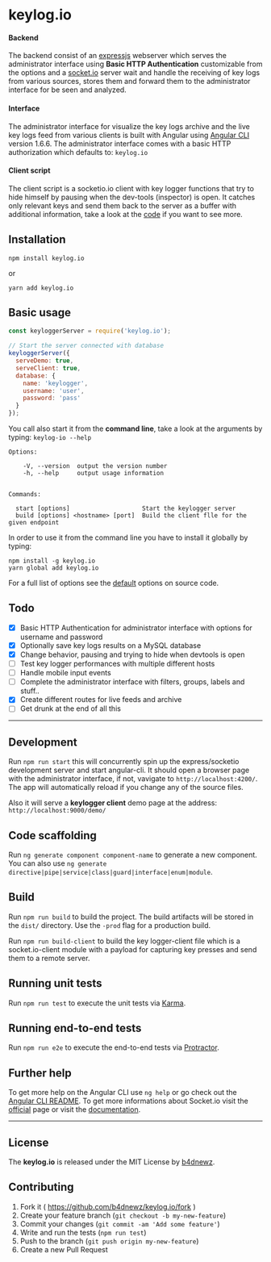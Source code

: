# keylog.io

#### Backend
The backend consist of an [expressjs](https://expressjs.com/) webserver which serves the administrator interface using __Basic HTTP Authentication__ customizable from the options and a [socket.io](https://socket.io/) server wait and handle the receiving of key logs from various sources, stores them and forward them to the administrator interface for be seen and analyzed.

#### Interface
The administrator interface for visualize the key logs archive and the live key logs feed from various clients is built with Angular using [Angular CLI](https://github.com/angular/angular-cli) version 1.6.6. The administrator interface comes with a basic HTTP authorization which defaults to: `keylog.io`

#### Client script
The client script is a socketio.io client with key logger functions that try to hide himself by pausing when the dev-tools (inspector) is open. It catches only relevant keys and send them back to the server as a buffer with additional information, take a look at the [code](lib/client.js) if you want to see more.

## Installation
```
npm install keylog.io
```
or
```
yarn add keylog.io
```

## Basic usage
```js
const keyloggerServer = require('keylog.io');

// Start the server connected with database
keyloggerServer({
  serveDemo: true,
  serveClient: true,
  database: {
    name: 'keylogger',
    username: 'user',
    password: 'pass'
  }
});

```
You call also start it from the __command line__, take a look at the arguments by typing: `keylog-io --help`
```
Options:

    -V, --version  output the version number
    -h, --help     output usage information


Commands:

  start [options]                    Start the keylogger server
  build [options] <hostname> [port]  Build the client flle for the given endpoint

```
In order to use it from the command line you have to install it globally by typing:

```
npm install -g keylog.io
yarn global add keylog.io
```

For a full list of options see the [default](lib/index.js#L27-L49) options on source code.

## Todo
- [x] Basic HTTP Authentication for administrator interface with options for username and password
- [x] Optionally save key logs results on a MySQL database
- [x] Change behavior, pausing and trying to hide when devtools is open
- [ ] Test key logger performances with multiple different hosts
- [ ] Handle mobile input events
- [ ] Complete the administrator interface with filters, groups, labels and stuff..
- [x] Create different routes for live feeds and archive
- [ ] Get drunk at the end of all this

---

## Development

Run `npm run start` this will concurrently spin up the express/socketio development server and start angular-cli. It should open a browser page with the administrator interface, if not, vavigate to `http://localhost:4200/`. The app will automatically reload if you change any of the source files.

Also it will serve a __keylogger client__ demo page at the address: `http://localhost:9000/demo/`

## Code scaffolding

Run `ng generate component component-name` to generate a new component. You can also use `ng generate directive|pipe|service|class|guard|interface|enum|module`.

## Build

Run `npm run build` to build the project. The build artifacts will be stored in the `dist/` directory. Use the `-prod` flag for a production build.

Run `npm run build-client` to build the key logger-client file which is a socket.io-client module with a payload for capturing key presses and send them to a remote server.

## Running unit tests

Run `npm run test` to execute the unit tests via [Karma](https://karma-runner.github.io).

## Running end-to-end tests

Run `npm run e2e` to execute the end-to-end tests via [Protractor](http://www.protractortest.org/).

## Further help

To get more help on the Angular CLI use `ng help` or go check out the [Angular CLI README](https://github.com/angular/angular-cli/blob/master/README.md).
To get more informations about Socket.io visit the [official](https://socket.io/) page or visit the [documentation](https://socket.io/docs/).

---

## License
The __keylog.io__ is released under the MIT License by [b4dnewz](https://b4dnewz.github.io/).

## Contributing

1. Fork it ( https://github.com/b4dnewz/keylog.io/fork )
2. Create your feature branch (`git checkout -b my-new-feature`)
3. Commit your changes (`git commit -am 'Add some feature'`)
4. Write and run the tests (`npm run test`)
5. Push to the branch (`git push origin my-new-feature`)
6. Create a new Pull Request
